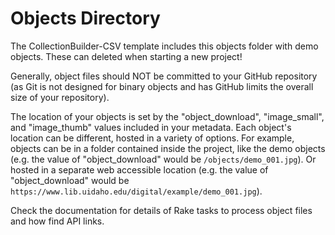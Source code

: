 # Objects Directory

The CollectionBuilder-CSV template includes this objects folder with demo objects. 
These can deleted when starting a new project!

Generally, object files should NOT be committed to your GitHub repository (as Git is not designed for binary objects and has GitHub limits the overall size of your repository).

The location of your objects is set by the "object_download", "image_small", and "image_thumb" values included in your metadata. 
Each object's location can be different, hosted in a variety of options.
For example, objects can be in a folder contained inside the project, like the demo objects (e.g. the value of "object_download" would be `/objects/demo_001.jpg`).
Or hosted in a separate web accessible location (e.g. the value of "object_download" would be `https://www.lib.uidaho.edu/digital/example/demo_001.jpg`).

Check the documentation for details of Rake tasks to process object files and how find API links.
